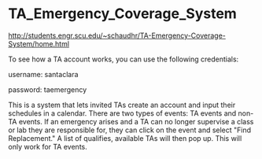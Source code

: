 # TA_Emergency_Coverage_System

http://students.engr.scu.edu/~schaudhr/TA-Emergency-Coverage-System/home.html

To see how a TA account works, you can use the following credentials:

username: santaclara

password: taemergency

This is a system that lets invited TAs create an account and input their schedules in a calendar.
There are two types of events: TA events and non-TA events.
If an emergency arises and a TA can no longer supervise a class or lab they are responsible for,
they can click on the event and select "Find Replacement." A list of qualifies, available TAs will then pop up.
This will only work for TA events.

